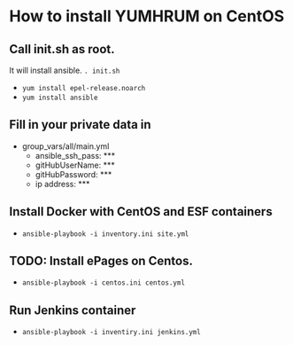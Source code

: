# How to install YUMHRUM on CentOS

## Call init.sh as root.
It will install ansible.
`. init.sh`
 - `yum install epel-release.noarch`
 - `yum install ansible`

## Fill in your private data in
  - group_vars/all/main.yml
    - ansible_ssh_pass: ***
    - gitHubUserName: ***
    - gitHubPassword: ***
    - ip address: ***

## Install Docker with CentOS and ESF containers
 - `ansible-playbook -i inventory.ini site.yml`

## TODO: Install ePages on Centos.
 - `ansible-playbook -i centos.ini centos.yml`

## Run Jenkins container
 - `ansible-playbook -i inventiry.ini jenkins.yml`
